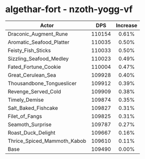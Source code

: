 # algethar-fort - nzoth-yogg-vf
| Actor | DPS | Increase |
|---|:---:|:---:|
|Draconic_Augment_Rune|110154|0.61%|
|Aromatic_Seafood_Platter|110035|0.50%|
|Feisty_Fish_Sticks|110033|0.50%|
|Sizzling_Seafood_Medley|110023|0.49%|
|Fated_Fortune_Cookie|110004|0.47%|
|Great_Cerulean_Sea|109928|0.40%|
|Thousandbone_Tongueslicer|109912|0.39%|
|Revenge_Served_Cold|109909|0.38%|
|Timely_Demise|109874|0.35%|
|Salt_Baked_Fishcake|109827|0.31%|
|Filet_of_Fangs|109825|0.31%|
|Seamoth_Surprise|109787|0.27%|
|Roast_Duck_Delight|109667|0.16%|
|Thrice_Spiced_Mammoth_Kabob|109610|0.11%|
|Base|109490|0.00%|
